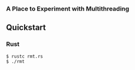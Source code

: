 ### A Place to Experiment with Multithreading

## Quickstart
### Rust
```console
$ rustc rmt.rs
$ ./rmt
```

